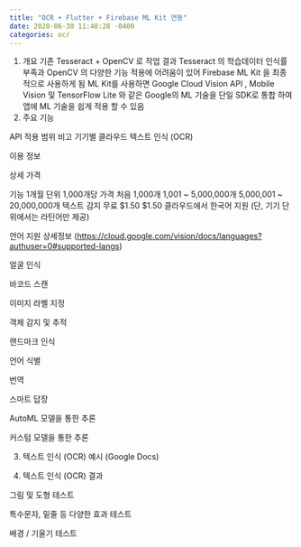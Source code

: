 ```yaml
---
title: "OCR + Flutter + Firebase ML Kit 연동"
date: 2020-06-30 11:48:28 -0400
categories: ocr
---
```


1) 개요
기존 Tesseract + OpenCV 로 작업 결과 Tesseract 의 학습데이터 인식률 부족과 OpenCV 의 다양한 기능 적용에 어려움이 있어 Firebase ML Kit 을 최종적으로 사용하게 됨 
ML Kit를 사용하면 Google Cloud Vision API , Mobile Vision 및 TensorFlow Lite 와 같은 Google의 ML 기술을 단일 SDK로 통합 하여 앱에 ML 기술을 쉽게 적용 할 수 있음
2) 주요 기능


API	적용 범위	비고
기기별	클라우드
텍스트 인식 (OCR)	




이용 정보


상세 가격

기능	1개월 단위 1,000개당 가격
처음 1,000개	1,001 ~ 5,000,000개	5,000,001 ~ 20,000,000개
텍스트 감지	무료	$1.50	$1.50
클라우드에서 한국어 지원 (단, 기기 단위에서는 라틴어만 제공)


언어 지원 상세정보 (https://cloud.google.com/vision/docs/languages?authuser=0#supported-langs)

얼굴 인식	





바코드 스캔	





이미지 라벨 지정	





객체 감지 및 추적	




랜드마크 인식	





언어 식별	




번역	




스마트 답장	




AutoML 모델을 통한 추론	




커스텀 모델을 통한 추론	




3) 텍스트 인식 (OCR) 예시 (Google Docs)














4) 텍스트 인식 (OCR) 결과


그림 및 도형 테스트





특수문자, 밑줄 등 다양한 효과 테스트





배경 / 기울기 테스트



